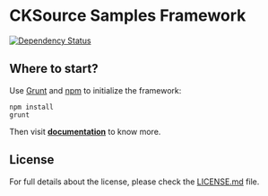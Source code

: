 CKSource Samples Framework
==================================================

[![Dependency Status](https://david-dm.org/cksource/samples-framework.svg)](https://david-dm.org/cksource/samples-framework)

## Where to start?

Use [Grunt](http://gruntjs.com/) and [npm](https://www.npmjs.com/) to initialize the framework:

```
npm install
grunt
```

Then visit [**documentation**](docs/) to know more.

## License

For full details about the license, please check the [LICENSE.md](LICENSE.md) file.